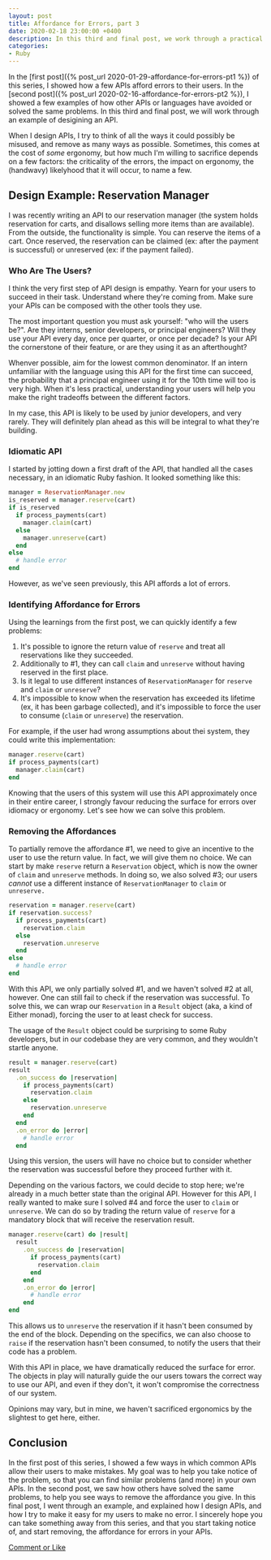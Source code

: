 ```yaml
---
layout: post
title: Affordance for Errors, part 3
date: 2020-02-18 23:00:00 +0400
description: In this third and final post, we work through a practical example of API design, to see how to remove the affordance for errors.
categories:
- Ruby
---
```


In the [first post]({% post_url 2020-01-29-affordance-for-errors-pt1 %}) of this series, I showed how a few APIs afford errors to their users. In the [second post]({% post_url 2020-02-16-affordance-for-errors-pt2 %}), I showed a few examples of how other APIs or languages have avoided or solved the same problems. In this third and final post, we will work through an example of desigining an API.


When I design APIs, I try to think of all the ways it could possibly be misused, and remove as many ways as possible. Sometimes, this comes at the cost of _some_ ergonomy, but how much I'm willing to sacrifice depends on a few factors: the criticality of the errors, the impact on ergonomy, the (handwavy) likelyhood that it will occur, to name a few.

## Design Example: Reservation Manager

I was recently writing an API to our reservation manager (the system holds reservation for carts, and disallows selling more items than are available). From the outside, the functionality is simple. You can reserve the items of a cart. Once reserved, the reservation can be claimed (ex: after the payment is successful) or unreserved (ex: if the payment failed).

### Who Are The Users?

I think the very first step of API design is empathy. Yearn for your users to succeed in their task. Understand where they're coming from. Make sure your APIs can be composed with the other tools they use.

The most important question you must ask yourself: "who will the users be?". Are they interns, senior developers, or principal engineers? Will they use your API every day, once per quarter, or once per decade? Is your API the cornerstone of their feature, or are they using it as an afterthought?

Whenver possible, aim for the lowest common denominator. If an intern unfamiliar with the language using this API for the first time can succeed, the probability that a principal engineer using it for the 10th time will too is very high. When it's less practical, understanding your users will help you make the right tradeoffs between the different factors.

In my case, this API is likely to be used by junior developers, and very rarely. They will definitely plan ahead as this will be integral to what they're building.

### Idiomatic API

I started by jotting down a first draft of the API, that handled all the cases necessary, in an idiomatic Ruby fashion. It looked something like this:

```ruby
manager = ReservationManager.new
is_reserved = manager.reserve(cart)
if is_reserved
  if process_payments(cart)
    manager.claim(cart)
  else
    manager.unreserve(cart)
  end
else
  # handle error
end
```

However, as we've seen previously, this API affords a lot of errors.

### Identifying Affordance for Errors

Using the learnings from the first post, we can quickly identify a few problems:

1. It's possible to ignore the return value of `reserve` and treat all reservations like they succeeded.
2. Additionally to #1, they can call `claim` and `unreserve` without having reserved in the first place.
3. Is it legal to use different instances of `ReservationManager` for `reserve` and `claim` or `unreserve`?
4. It's impossible to know when the reservation has exceeded its lifetime (ex, it has been garbage collected), and it's impossible to force the user to consume (`claim` or `unreserve`) the reservation.

For example, if the user had wrong assumptions about thei system, they could write this implementation:

```ruby
manager.reserve(cart)
if process_payments(cart)
  manager.claim(cart)
end
```

Knowing that the users of this system will use this API approximately once in their entire career, I strongly favour reducing the surface for errors over idiomacy or ergonomy. Let's see how we can solve this problem.

### Removing the Affordances

To partially remove the affordance #1, we need to give an incentive to the user to use the return value. In fact, we will give them no choice. We can start by make `reserve` return a `Reservation` object, which is now the owner of `claim` and `unreserve` methods. In doing so, we also solved #3; our users _cannot_ use a different instance of `ReservationManager` to `claim` or `unreserve.`

```ruby
reservation = manager.reserve(cart)
if reservation.success?
  if process_payments(cart)
    reservation.claim
  else
    reservation.unreserve
  end
else
  # handle error
end
```

With this API, we only partially solved #1, and we haven't solved #2 at all, however. One can still fail to check if the reservation was successful. To solve this, we can wrap our `Reservation` in a `Result` object (aka, a kind of Either monad), forcing the user to at least check for success.

The usage of the `Result` object could be surprising to some Ruby developers, but in our codebase they are very common, and they wouldn't startle anyone.

```ruby
result = manager.reserve(cart)
result
  .on_success do |reservation|
    if process_payments(cart)
      reservation.claim
    else
      reservation.unreserve
    end
  end
  .on_error do |error|
    # handle error
  end
```

Using this version, the users will have no choice but to consider whether the reservation was successful before they proceed further with it.

Depending on the various factors, we could decide to stop here; we're already in a much better state than the original API. However for this API, I really wanted to make sure I solved #4 and force the user to `claim` or `unreserve`. We can do so by trading the return value of `reserve` for a mandatory block that will receive the reservation result.

```ruby
manager.reserve(cart) do |result|
  result
    .on_success do |reservation|
      if process_payments(cart)
        reservation.claim
      end
    end
    .on_error do |error|
      # handle error
    end
end
```

This allows us to `unreserve` the reservation if it hasn't been consumed by the end of the block. Depending on the specifics, we can also choose to `raise` if the reservation hasn't been consumed, to notify the users that their code has a problem.

With this API in place, we have dramatically reduced the surface for error. The objects in play will naturally guide the our users towars the correct way to use our API, and even if they don't, it won't compromise the correctness of our system.

Opinions may vary, but in mine, we haven't sacrificed ergonomics by the slightest to get here, either.

## Conclusion

In the first post of this series, I showed a few ways in which common APIs allow their users to make mistakes. My goal was to help you take notice of the problem, so that you can find similar problems (and more) in your own APIs. In the second post, we saw how others have solved the same problems, to help you see ways to remove the affordance you give. In this final post, I went through an example, and explained how I design APIs, and how I try to make it easy for my users to make no error. I sincerely hope you can take something away from this series, and that you start taking notice of, and start removing, the affordance for errors in your APIs.

[Comment or Like](https://github.com/gmalette/gmalette.github.io/pull/10)

